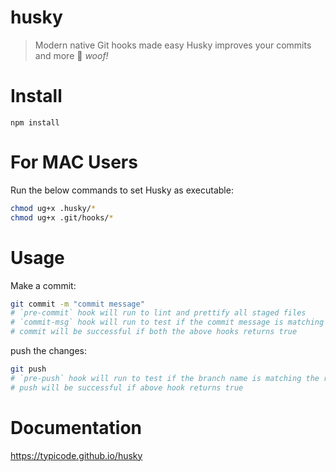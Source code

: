 # husky

> Modern native Git hooks made easy
Husky improves your commits and more 🐶 *woof!*

# Install

```
npm install
```

# For MAC Users

Run the below commands to set Husky as executable:

```sh
chmod ug+x .husky/*
chmod ug+x .git/hooks/*
```

# Usage

Make a commit:

```sh
git commit -m "commit message"
# `pre-commit` hook will run to lint and prettify all staged files
# `commit-msg` hook will run to test if the commit message is matching the required pattern
# commit will be successful if both the above hooks returns true
```

push the changes:

```sh
git push
# `pre-push` hook will run to test if the branch name is matching the required pattern
# push will be successful if above hook returns true
```

# Documentation

https://typicode.github.io/husky
